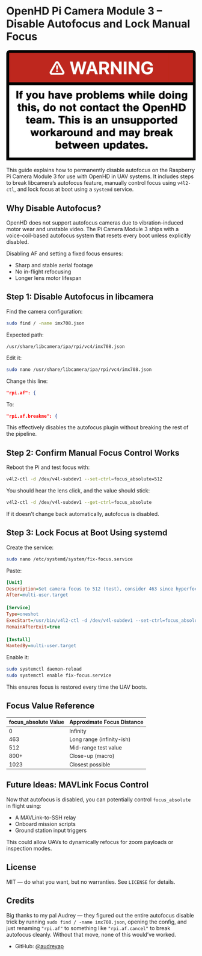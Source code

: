 # OpenHD Pi Camera Module 3 – Disable Autofocus and Lock Manual Focus
![IMPORTANT!!!](./assets/warn.png)

This guide explains how to permanently disable autofocus on the Raspberry Pi Camera Module 3 for use with OpenHD in UAV systems. It includes steps to break libcamera’s autofocus feature, manually control focus using `v4l2-ctl`, and lock focus at boot using a `systemd` service.

## Why Disable Autofocus?

OpenHD does not support autofocus cameras due to vibration-induced motor wear and unstable video. The Pi Camera Module 3 ships with a voice-coil-based autofocus system that resets every boot unless explicitly disabled.

Disabling AF and setting a fixed focus ensures:
- Sharp and stable aerial footage
- No in-flight refocusing
- Longer lens motor lifespan

## Step 1: Disable Autofocus in libcamera

Find the camera configuration:

```bash
sudo find / -name imx708.json
```

Expected path:
```
/usr/share/libcamera/ipa/rpi/vc4/imx708.json
```

Edit it:

```bash
sudo nano /usr/share/libcamera/ipa/rpi/vc4/imx708.json
```

Change this line:

```json
"rpi.af": {
```

To:

```json
"rpi.af.breakme": {
```

This effectively disables the autofocus plugin without breaking the rest of the pipeline.

## Step 2: Confirm Manual Focus Control Works

Reboot the Pi and test focus with:

```bash
v4l2-ctl -d /dev/v4l-subdev1 --set-ctrl=focus_absolute=512
```

You should hear the lens click, and the value should stick:

```bash
v4l2-ctl -d /dev/v4l-subdev1 --get-ctrl=focus_absolute
```

If it doesn’t change back automatically, autofocus is disabled.

## Step 3: Lock Focus at Boot Using systemd

Create the service:

```bash
sudo nano /etc/systemd/system/fix-focus.service
```

Paste:

```ini
[Unit]
Description=Set camera focus to 512 (test), consider 463 since hyperfocal, focus calculation is 450 + (32 * diopters)
After=multi-user.target

[Service]
Type=oneshot
ExecStart=/usr/bin/v4l2-ctl -d /dev/v4l-subdev1 --set-ctrl=focus_absolute=512
RemainAfterExit=true

[Install]
WantedBy=multi-user.target
```

Enable it:

```bash
sudo systemctl daemon-reload
sudo systemctl enable fix-focus.service
```

This ensures focus is restored every time the UAV boots.

## Focus Value Reference

| focus_absolute Value | Approximate Focus Distance |
|----------------------|----------------------------|
| 0                    | Infinity                   |
| 463                  | Long range (infinity-ish)  |
| 512                  | Mid-range test value       |
| 800+                 | Close-up (macro)           |
| 1023                 | Closest possible           |

## Future Ideas: MAVLink Focus Control

Now that autofocus is disabled, you can potentially control `focus_absolute` in flight using:

- A MAVLink-to-SSH relay
- Onboard mission scripts
- Ground station input triggers

This could allow UAVs to dynamically refocus for zoom payloads or inspection modes.

## License

MIT — do what you want, but no warranties. See `LICENSE` for details.

## Credits

Big thanks to my pal Audrey — they figured out the entire autofocus disable trick by running `sudo find / -name imx708.json`, opening the config, and just renaming `"rpi.af"` to something like `"rpi.af.cancel"` to break autofocus cleanly. Without that move, none of this would’ve worked.

- GitHub: [@audreyap](https://github.com/audreyap)
